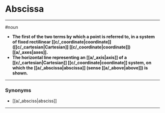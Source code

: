 # Abscissa
---
#noun
- **The first of the two terms by which a point is referred to, in a system of fixed rectilinear [[c/_coordinate|coordinate]] ([[c/_cartesian|Cartesian]] [[c/_coordinate|coordinate]]) [[a/_axes|axes]].**
- **The horizontal line representing an [[a/_axis|axis]] of a [[c/_cartesian|Cartesian]] [[c/_coordinate|coordinate]] system, on which the [[a/_abscissa|abscissa]] (sense [[a/_above|above]]) is shown.**
---
### Synonyms
- [[a/_absciss|absciss]]
---
